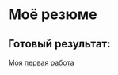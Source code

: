 # Моё резюме

## Готовый результат:

[Моя первая работа]("https://margorita89.github.io/Margo-course/")

